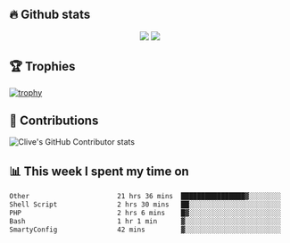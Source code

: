## &#128293; Github stats

<!-- GitHub Readme Streak Stats - https://github.com/DenverCoder1/github-readme-streak-stats -->
<p align="center">

<picture>
  <source 
    srcset="https://github-readme-stats.vercel.app/api?username=clivewalkden&count_private=true&show_icons=true&theme=darcula"
    media="(prefers-color-scheme: dark)"
  />
  <source
    srcset="https://github-readme-stats.vercel.app/api?username=clivewalkden&count_private=true&show_icons=true&theme=calm"
    media="(prefers-color-scheme: light), (prefers-color-scheme: no-preference)"
  />
  <img src="https://github-readme-stats.vercel.app/api?username=clivewalkden&count_private=true&show_icons=true&theme=darcula" />
</picture>

<a href="https://git.io/streak-stats" target="_blank">
  <img src="http://github-readme-streak-stats.herokuapp.com?user=clivewalkden&theme=darcula&date_format=j%20M%5B%20Y%5D" />
</a>

</p>

## &#127942; Trophies
[![trophy](https://github-profile-trophy.vercel.app/?username=clivewalkden&theme=onedark)](https://github.com/clivewalkden/github-profile-trophy)

## &#129309; Contributions
![Clive's GitHub Contributor stats](https://github-contributor-stats.vercel.app/api?username=clivewalkden)

## &#128202; This week I spent my time on
<!--START_SECTION:waka-->

```txt
Other                      21 hrs 36 mins  ████████████████▓░░░░░░░░   66.94 %
Shell Script               2 hrs 30 mins   ██░░░░░░░░░░░░░░░░░░░░░░░   07.77 %
PHP                        2 hrs 6 mins    █▓░░░░░░░░░░░░░░░░░░░░░░░   06.55 %
Bash                       1 hr 1 min      ▓░░░░░░░░░░░░░░░░░░░░░░░░   03.19 %
SmartyConfig               42 mins         ▓░░░░░░░░░░░░░░░░░░░░░░░░   02.19 %
```

<!--END_SECTION:waka-->
